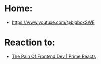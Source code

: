 # Home:
- https://www.youtube.com/@bigboxSWE

# Reaction to:
- [The Pain Of Frontend Dev | Prime Reacts](https://youtu.be/GjkQNAZbxKY)
